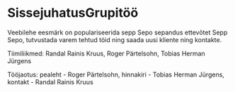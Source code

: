 # SissejuhatusGrupitöö

Veebilehe eesmärk on populariseerida sepp Sepo sepandus ettevõtet Sepp Sepo, tutvustada varem tehtud töid ning saada uusi kliente ning kontakte.

Tiimiliikmed: Randal Rainis Kruus, Roger Pärtelsohn, Tobias Herman Jürgens

Tööjaotus: pealeht - Roger Pärtelsohn, hinnakiri - Tobias Herman Jürgens, kontakt - Randal Rainis Kruus
